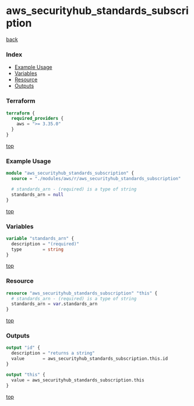# aws_securityhub_standards_subscription

[back](../aws.md)

### Index

- [Example Usage](#example-usage)
- [Variables](#variables)
- [Resource](#resource)
- [Outputs](#outputs)

### Terraform

```terraform
terraform {
  required_providers {
    aws = ">= 3.35.0"
  }
}
```

[top](#index)

### Example Usage

```terraform
module "aws_securityhub_standards_subscription" {
  source = "./modules/aws/r/aws_securityhub_standards_subscription"

  # standards_arn - (required) is a type of string
  standards_arn = null
}
```

[top](#index)

### Variables

```terraform
variable "standards_arn" {
  description = "(required)"
  type        = string
}
```

[top](#index)

### Resource

```terraform
resource "aws_securityhub_standards_subscription" "this" {
  # standards_arn - (required) is a type of string
  standards_arn = var.standards_arn
}
```

[top](#index)

### Outputs

```terraform
output "id" {
  description = "returns a string"
  value       = aws_securityhub_standards_subscription.this.id
}

output "this" {
  value = aws_securityhub_standards_subscription.this
}
```

[top](#index)